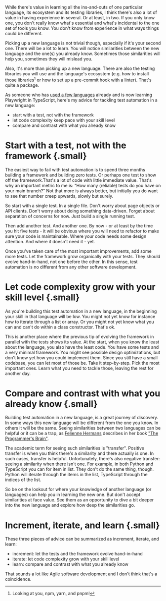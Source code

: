 <!--
.. title: Tackling test automation in a new language
.. slug: tackling-test-automation-in-a-new-language
.. date: 2024-02-11
.. category: programming & test automation
.. tags: agile, programming, test automation, communication
.. type: text
-->


While there's value in learning all the ins-and-outs of one particular language, its ecosystem and its testing libraries, I think there's also a lot of value in having experience in several. Or at least, in two. If you only know one, you don't really know what's essential and what's incidental to the one set of tools you know. You don't know from experience in what ways things could be different.

Picking up a new language is not trivial though, especially if it's your second one. There will be a lot to learn. You will notice similarities between the new language and the one(s) you already know. Sometimes those similarities will help you, sometimes they will mislead you.

Also, it's more than picking up a new language. There are also the testing libraries you will use
and the language's ecosystem (e.g. how to install those libraries[^1] or how to set up a pre-commit hook with a linter). That's quite a package.

[^1]: Looking at you, npm, yarn, and pnpm!

<!-- TEASER_END -->

As someone who has [used a few languages](https://smallsheds.garden/blog/2023/a-lesson-from-every-language-ive-used/) already and is now learning Playwright in TypeScript, here's my advice for tackling test automation in a new language:

- start with a test, not with the framework
- let code complexity keep pace with your skill level
- compare and contrast with what you already know


# Start with a test, not with the framework {.small}
The easiest way to fail with test automation is to spend three months building a framework and building zero tests. Or perhaps one test to show off the framework.That's a lot of code with little immediate value. That's why an important metric to me is: “How many (reliable) tests do you have on your main branch?” Not that more is always better, but initially you do want to see that number creep upwards, slowly but surely.

So start with a single test. In a single file. Don't worry about page objects or API clients. Don't worry about doing something data-driven. Forget about separation of concerns for now. Just build a single running test.

Then add another test. And another one. By now - or at least by the time you hit five tests - it will be obvious where you will need to refactor to make sure your code is maintainable. Where your code needs some design attention. And where it doesn't need it - yet.

Once you've taken care of the most important improvements, add some more tests. Let the framework grow organically with your tests. They should evolve hand-in-hand, not one before the other. In this sense, test automation is no different from any other software development.


# Let code complexity grow with your skill level {.small}
As you're building this test automation in a new language, in the beginning your skill in that language will be low. You might not yet know for instance how to iterate through a list or array. Or you might not yet know what you can and can't do within a class constructor. That's ok.

This is another place where the previous tip of evolving the framework in parallel with the tests shows its value. At the start, when you know the least about the language, you also have the least code. You have some tests and a very minimal framework. You might see possible design optimizations, but don't know yet how you could implement them. Since you still have a small codebase, you can let most of those be. Take it step-by-step. Pick the most important ones. Learn what you need to tackle those, leaving the rest for another day.


# Compare and contrast with what you already know {.small}
Building test automation in a new language, is a great journey of discovery. In some ways this new language will be different from the one you know. In others it will be the same. Seeing similarities between two languages can be helpful or it can be a trap, as [Felienne Hermans](https://www.felienne.com/) describes in her book ["The Programmer's Brain"](https://www.manning.com/books/the-programmers-brain).

The academic term for seeing such similarities is "transfer". Positive transfer is when you think there's a similarity and there actually is one. In such cases, transfer is helpful. Unfortunately, there's also negative transfer: seeing a similarity when there isn't one. For example, in both Python and TypeScript you can for item in list. They don't do the same thing, though. Python will iterate through the items in the list, TypeScript through the indices of the list.

So be on the lookout for where your knowledge of another language (or languages) can help you in learning the new one. But don't accept similarities at face value. See them as an opportunity to dive a bit deeper into the new language and explore how deep the similarities go.

# Increment, iterate, and learn {.small}

These three pieces of advice can be summarized as increment, iterate, and learn:

- increment: let the tests and the framework evolve hand-in-hand
- iterate: let code complexity grow with your skill level
- learn: compare and contrast with what you already know

That sounds a lot like Agile software development and I don't think that's a coincidence.
